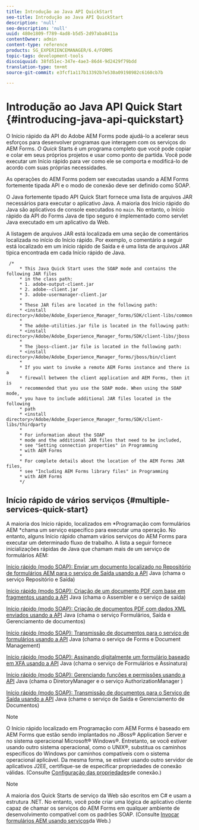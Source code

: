 ```yaml
---
title: Introdução ao Java API QuickStart
seo-title: Introdução ao Java API QuickStart
description: 'null'
seo-description: 'null'
uuid: 480e1809-f789-4ad8-b5d5-2d97aba8411a
contentOwner: admin
content-type: reference
products: SG_EXPERIENCEMANAGER/6.4/FORMS
topic-tags: development-tools
discoiquuid: 38fd51ec-347e-4ae3-86d4-9d2429f79bdd
translation-type: tm+mt
source-git-commit: e3fcf1a117b13392b7e530a09198982c6160cb7b

---
```



# Introdução ao Java API Quick Start {#introducing-java-api-quickstart}

O Início rápido da API do Adobe AEM Forms pode ajudá-lo a acelerar seus esforços para desenvolver programas que interagem com os serviços do AEM Forms. *O Quick* Starts é um programa completo que você pode copiar e colar em seus próprios projetos e usar como ponto de partida. Você pode executar um Início rápido para ver como ele se comporta e modificá-lo de acordo com suas próprias necessidades.

As operações do AEM Forms podem ser executadas usando a AEM Forms fortemente tipada API e o modo de conexão deve ser definido como SOAP.

O Java fortemente tipado API Quick Start fornece uma lista de arquivos JAR necessários para executar o aplicativo Java. A maioria dos Início rápido do Java são aplicativos de console executados no `main`. No entanto, o Início rápido da API do Forms Java de tipo seguro é implementado como servlet Java executado em um aplicativo da Web.

A listagem de arquivos JAR está localizada em uma seção de comentários localizada no início do Início rápido. Por exemplo, o comentário a seguir está localizado em um início rápido de Saída e é uma lista de arquivos JAR típica encontrada em cada Início rápido de Java.

```as3
 /* 
     * This Java Quick Start uses the SOAP mode and contains the following JAR files 
     * in the class path: 
     * 1. adobe-output-client.jar 
     * 2. adobe--client.jar 
     * 3. adobe-usermanager-client.jar 
     * 
     * These JAR files are located in the following path: 
     * <install directory>/Adobe/Adobe_Experience_Manager_forms/SDK/client-libs/common 
     * 
     * The adobe-utilities.jar file is located in the following path: 
     * <install directory>/Adobe/Adobe_Experience_Manager_forms/SDK/client-libs/jboss 
     * 
     * The jboss-client.jar file is located in the following path: 
     * <install directory>/Adobe/Adobe_Experience_Manager_forms/jboss/bin/client 
     * 
     * If you want to invoke a remote AEM Forms instance and there is a 
     * firewall between the client application and AEM Forms, then it is  
     * recommended that you use the SOAP mode. When using the SOAP mode,  
     * you have to include additional JAR files located in the following  
     * path 
     * <install directory>/Adobe/Adobe_Experience_Manager_forms/SDK/client-libs/thirdparty 
     * 
     * For information about the SOAP  
     * mode and the additional JAR files that need to be included,  
     * see "Setting connection properties" in Programming  
     * with AEM Forms 
     * 
     * For complete details about the location of the AEM Forms JAR files,  
     * see "Including AEM Forms library files" in Programming  
     * with AEM Forms 
     */
```

## Início rápido de vários serviços {#multiple-services-quick-start}

A maioria dos Início rápido, localizados em *Programação com formulários AEM *chama um serviço específico para executar uma operação. No entanto, alguns Início rápido chamam vários serviços do AEM Forms para executar um determinado fluxo de trabalho. A lista a seguir fornece inicializações rápidas de Java que chamam mais de um serviço de formulários AEM:

[Início rápido (modo SOAP): Enviar um documento localizado no Repositório de formulários AEM para o serviço de Saída usando a API](/help/forms/developing/output-service-java-api-quick.md#quick-start-soap-mode-passing-a-document-located-in-the-repository-to-the-output-service-using-the-java-api) Java (chama o serviço Repositório e Saída)

[Início rápido (modo SOAP): Criação de um documento PDF com base em fragmentos usando a API](/help/forms/developing/output-service-java-api-quick.md#quick-start-soap-mode-creating-a-pdf-document-based-on-fragments-using-the-java-api) Java (chama o Assembler e o serviço de saída)

[Início rápido (modo SOAP): Criação de documentos PDF com dados XML enviados usando a API](/help/forms/developing/forms-service-api-quick-starts.md#quick-start-soap-mode-creating-pdf-documents-with-submitted-xml-data-using-the-java-api) Java (chama o serviço Formulários, Saída e Gerenciamento de documentos)

[Início rápido (modo SOAP): Transmissão de documentos para o serviço de formulários usando a API](/help/forms/developing/forms-service-api-quick-starts.md#quick-start-soap-mode-passing-documents-to-the-forms-service-using-the-java-api) Java (chama o serviço de Forms e Document Management)

[Início rápido (modo SOAP): Assinando digitalmente um formulário baseado em XFA usando a API](/help/forms/developing/signature-service-java-api-quick.md#quick-start-soap-mode-digitally-signing-a-xfa-based-form-using-the-java-api) Java (chama o serviço de Formulários e Assinatura)

[Início rápido (modo SOAP): Gerenciando funções e permissões usando a API](/help/forms/developing/user-manager-java-api-quick.md#quick-start-soap-mode-managing-roles-and-permissions-using-the-java-api) Java (chama o DiretoryManager e o serviço AuthorizationManager )

[Início rápido (modo SOAP): Transmissão de documentos para o Serviço de Saída usando a API](/help/forms/developing/output-service-java-api-quick.md#quick-start-soap-mode-passing-documents-to-the-output-service-using-the-java-api) Java (chame o serviço de Saída e Gerenciamento de Documentos)

>[!NOTE]
>
>O Início rápido localizado em Programação com AEM Forms é baseado em AEM Forms que estão sendo implantados no JBoss® Application Server e no sistema operacional Microsoft® Windows®. Entretanto, se você estiver usando outro sistema operacional, como o UNIX®, substitua os caminhos específicos do Windows por caminhos compatíveis com o sistema operacional aplicável. Da mesma forma, se estiver usando outro servidor de aplicativos J2EE, certifique-se de especificar propriedades de conexão válidas. (Consulte [Configuração das propriedades](/help/forms/developing/invoking-aem-forms-using-java.md#setting-connection-properties)de conexão.)

>[!NOTE]
>
>A maioria dos Quick Starts de serviço da Web são escritos em C# e usam a estrutura .NET. No entanto, você pode criar uma lógica de aplicativo cliente capaz de chamar os serviços do AEM Forms em qualquer ambiente de desenvolvimento compatível com os padrões SOAP. (Consulte [Invocar formulários AEM usando serviços](/help/forms/developing/invoking-aem-forms-using-web.md#invoking-aem-forms-using-web-services)da Web.)

